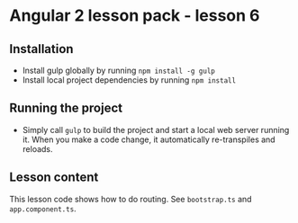 Angular 2 lesson pack - lesson 6
==============================================

## Installation

* Install gulp globally by running `npm install -g gulp`
* Install local project dependencies by running `npm install`

## Running the project

* Simply call `gulp` to build the project and start a local web server running it. When you make a code change, it automatically re-transpiles and reloads.

## Lesson content

This lesson code shows how to do routing. See `bootstrap.ts` and `app.component.ts`.